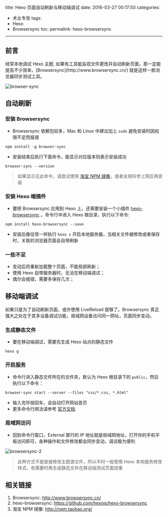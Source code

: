 title: Hexo 页面自动刷新与移动端调试
date: 2016-03-27 00:17:50
categories:
- 术业专攻
tags:
- Hexo
- Browsersync
toc:
permalink: hexo-browsersync
---

<h2 id="intro">前言</h2>经常本地调试 Hexo 主题, 如果有工具能监视文件更改幷自动刷新页面，那一定能提高不少效率，[Browsersync](http://www.browsersync.cn/) 就是这样一款浏览器同步测试工具。

<!-- more -->
![browser-sync](/resources/browsersync.gif)

## 自动刷新

### 安装 Browsersync
- Browsersync 依赖包较多，Mac 和 Linux 中建议加上 `sudo` 避免安装时因权限不足而报错

```
npm install -g browser-sync
```

- 安装结束后执行下面命令，能显示对应版本则表示安装成功

```
browser-sync --version
```

> 如果显示无此命令，请尝试使用 [淘宝 NPM 镜像](http://npm.taobao.org/)，或者全局科学上网后再安装

### 安装 Hexo 端插件

- 要把 Browsersync 应用到 Hexo 上，还需要安装一个小插件 [hexo-browsersync](https://github.com/hexojs/hexo-browsersync) 。命令行中进入 Hexo 根目录，执行以下命令:

```
npm install hexo-browsersync --save
```

- 安装后像往常一样执行 `hexo s` 开启本地服务器，当相关文件被修改或者保存时，关联的浏览器页面会自带刷新

### 一些不足

- 变动后将重新加载整个页面，不能局部刷新；
- 使用 Hexo 自带服务器时，无法在移动端调试；
- 偶尔会报错，需要多保存几次；

## 移动端调试

如果只是为了自动刷新页面，或许使用 LiveReload 就够了。Browsersync 真正强大之处在于其多设备调试功能，局域网设备访问同一网址，页面同步变动。

### 生成静态文件
- 要在移动端调试，需要先生成 Hexo 站点的静态文件

```
hexo g
```

### 开启服务
- 命令行进入静态文件所在的文件夹，默认为 Hexo 根目录下的 `public`，然后执行以下命令：

```
browser-sync start --server --files "css/*.css, *.html"
```

- 输入完毕按回车，会自动打开网站首页
- 更多命令行用法请参考 [官方文档](http://www.browsersync.cn/docs/command-line/)

### 局域网访问
- 回到命令行窗口，External 那行的 IP 地址就是局域网地址，打开你的手机平板访问即可，各种操作和文件修改都会同步变动，调试极为便利

![browsersync-2](/resources/browsersync-2.gif)

> 此种方式不是直接修改主题源文件，所以平时一般使用 Hexo 本地服务修改样式，有需要时再生成静态文件在移动端测试页面效果

## 相关链接

1. Browsersync: http://www.browsersync.cn/
1. hexo-browsersync: https://github.com/hexojs/hexo-browsersync
1. 淘宝 NPM 镜像: http://npm.taobao.org/
